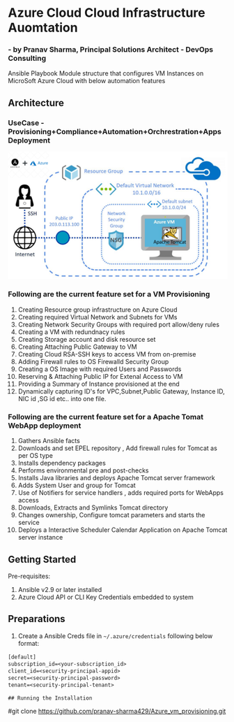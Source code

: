 # Azure Cloud Cloud Infrastructure Auomtation 
### - by Pranav Sharma, Principal Solutions Architect - DevOps Consulting
Ansible Playbook Module structure that configures VM Instances on MicroSoft Azure Cloud with below automation features 

## Architecture
### UseCase - Provisioning+Compliance+Automation+Orchrestration+Apps Deployment
 ![picture](docs/imgs/Azuretom.png)

### Following are the current feature set for a VM Provisioning
1. Creating Resource group infrastructure on Azure Cloud
2. Creating required Virtual Network and Subnets for VMs
3. Creating Network Security Groups with required port allow/deny rules
4. Creating a VM with redundnacy rules
5. Creating Storage account and disk resource set
6. Creating Attaching Public Gateway to VM 
7. Creating Cloud RSA-SSH keys to access VM from on-premise
8. Adding Firewall rules to OS Firewalld  Security Group
9. Creating a OS Image with required Users and Passwords 
8. Reserving & Attaching Public IP for Extenal Access to VM
9. Providing a Summary of Instance provisioned at the end
10. Dynamically capturing ID's for VPC,Subnet,Public Gateway, Instance ID, NIC id ,SG id etc.. into one file.


### Following are the current feature set for a Apache Tomat WebApp deployment
1. Gathers Ansible facts
2. Downloads and set EPEL repository , Add firewall rules for Tomcat as per OS type
3. Installs dependency packages
4. Performs environmental pre and post-checks
5. Installs Java libraries and deploys Apache Tomcat server framework
6. Adds System User and group for Tomcat
7. Use of Notifiers for service handlers , adds required ports for WebApps access
8. Downloads, Extracts and Symlinks Tomcat directory
9. Changes ownership, Configure tomcat parameters and starts the service
10. Deploys a Interactive Scheduler Calendar Application on Apache Tomcat server instance

## Getting Started

Pre-requisites:
1. Ansible v2.9 or later installed
2. Azure Cloud API or CLI Key Credentials embedded to system
## Preparations

1. Create a Ansible Creds file in `~/.azure/credentials` following below format:
```
[default]
subscription_id=<your-subscription_id>
client_id=<security-principal-appid>
secret=<security-principal-password>
tenant=<security-principal-tenant>
```
```
## Running the Installation

```
#git clone https://github.com/pranav-sharma429/Azure_vm_provisioning.git
```

